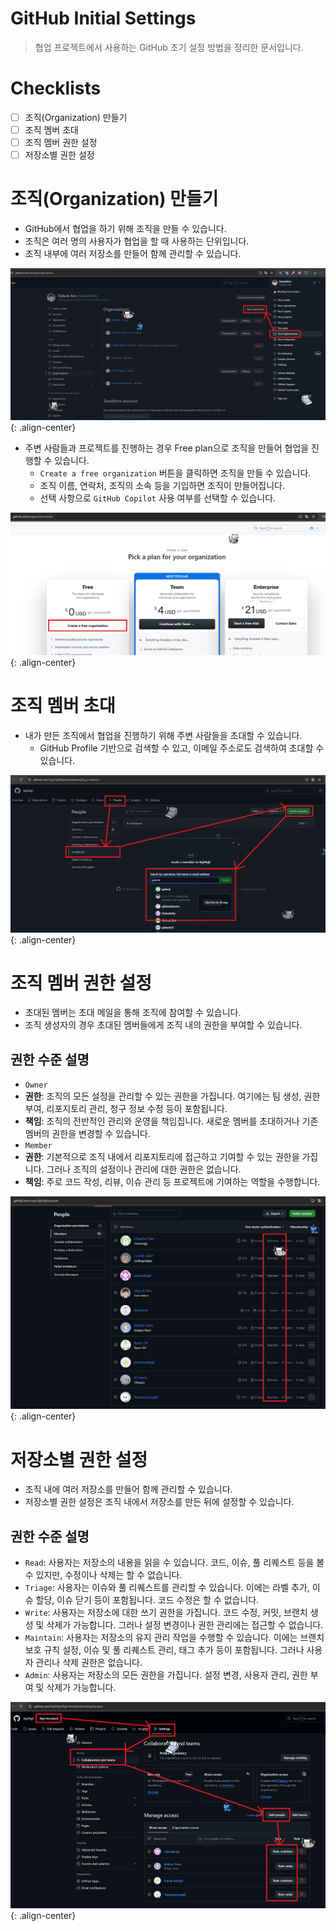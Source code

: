 # GitHub Initial Settings

> 협업 프로젝트에서 사용하는 GitHub 초기 설정 방법을 정리한 문서입니다.

# Checklists

- [ ] 조직(Organization) 만들기
- [ ] 조직 멤버 초대
- [ ] 조직 멤버 권한 설정
- [ ] 저장소별 권한 설정

# 조직(Organization) 만들기

- GitHub에서 협업을 하기 위해 조직을 만들 수 있습니다.
- 조직은 여러 명의 사용자가 협업을 할 때 사용하는 단위입니다.
- 조직 내부에 여러 저장소를 만들어 함께 관리할 수 있습니다.

![Create Organization01](./images/250402-github-initial-settings-01.png){: .align-center}

- 주변 사람들과 프로젝트를 진행하는 경우 Free plan으로 조직을 만들어 협업을 진행할 수 있습니다.
  - `Create a free organization` 버튼을 클릭하면 조직을 만들 수 있습니다.
  - 조직 이름, 연락처, 조직의 소속 등을 기입하면 조직이 만들어집니다.
  - 선택 사항으로 `GitHub Copilot` 사용 여부를 선택할 수 있습니다.

![Create Organization02](./images/250402-github-initial-settings-02.png){: .align-center}

# 조직 멤버 초대

- 내가 만든 조직에서 협업을 진행하기 위해 주변 사람들을 초대할 수 있습니다.
  - GitHub Profile 기반으로 검색할 수 있고, 이메일 주소로도 검색하여 초대할 수 있습니다.

![Invite Members01](./images/250402-github-initial-settings-03.png){: .align-center}

# 조직 멤버 권한 설정

- 초대된 멤버는 초대 메일을 통해 조직에 참여할 수 있습니다.
- 조직 생성자의 경우 초대된 멤버들에게 조직 내의 권한을 부여할 수 있습니다.

## 권한 수준 설명

- `Owner`
- **권한**: 조직의 모든 설정을 관리할 수 있는 권한을 가집니다. 여기에는 팀 생성, 권한 부여, 리포지토리 관리, 청구 정보 수정 등이 포함됩니다.
- **책임**: 조직의 전반적인 관리와 운영을 책임집니다. 새로운 멤버를 초대하거나 기존 멤버의 권한을 변경할 수 있습니다.
- `Member`
- **권한**: 기본적으로 조직 내에서 리포지토리에 접근하고 기여할 수 있는 권한을 가집니다. 그러나 조직의 설정이나 관리에 대한 권한은 없습니다.
- **책임**: 주로 코드 작성, 리뷰, 이슈 관리 등 프로젝트에 기여하는 역할을 수행합니다.

![Membership01](./images/250402-github-initial-settings-04.png){: .align-center}

# 저장소별 권한 설정

- 조직 내에 여러 저장소를 만들어 함께 관리할 수 있습니다.
- 저장소별 권한 설정은 조직 내에서 저장소를 만든 뒤에 설정할 수 있습니다.

## 권한 수준 설명

- `Read`: 사용자는 저장소의 내용을 읽을 수 있습니다. 코드, 이슈, 풀 리퀘스트 등을 볼 수 있지만, 수정이나 삭제는 할 수 없습니다.
- `Triage`: 사용자는 이슈와 풀 리퀘스트를 관리할 수 있습니다. 이에는 라벨 추가, 이슈 할당, 이슈 닫기 등이 포함됩니다. 코드 수정은 할 수 없습니다.
- `Write`: 사용자는 저장소에 대한 쓰기 권한을 가집니다. 코드 수정, 커밋, 브랜치 생성 및 삭제가 가능합니다. 그러나 설정 변경이나 권한 관리에는 접근할 수 없습니다.
- `Maintain`: 사용자는 저장소의 유지 관리 작업을 수행할 수 있습니다. 이에는 브랜치 보호 규칙 설정, 이슈 및 풀 리퀘스트 관리, 태그 추가 등이 포함됩니다. 그러나 사용자 관리나 삭제 권한은 없습니다.
- `Admin`: 사용자는 저장소의 모든 권한을 가집니다. 설정 변경, 사용자 관리, 권한 부여 및 삭제가 가능합니다.

![Grant Permissions01](./images/250402-github-initial-settings-05.png){: .align-center}
